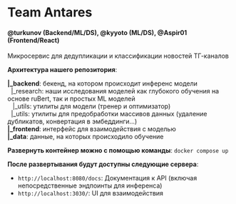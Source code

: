 # Team Antares 
#### @turkunov (Backend/ML/DS), @kyyoto (ML/DS), @Aspir01 (Frontend/React)

Микросервис для дедупликации и классификации новостей ТГ-каналов

**Архитектура нашего репозитория**:

**|_backend**: бекенд, на котором происходит инференс модели
<br /> 
‎ ‎ |_research: наши исследования моделей как глубокого обучения на основе ruBert, так и простых ML моделей
<br /> 
‎ ‎‎ ‎ |_utils: утилиты для модели (тренер и оптимизатор)
<br /> 
‎ ‎ |_utils: утилиты для предобработки массивов данных (удаление дубликатов, конвертация в эмбеддинги...)
<br /> 
**|_frontend**: интерфейс для взаимодействия с моделью
<br /> 
**|_data**: данные, на которых происходило обучение


**Развернуть контейнер можно с помощью команды**:
`docker compose up` 

**После развертывания будут доступны следующие сервера**:
* `http://localhost:8080/docs`: Документация к API (включая непосредственные эндпоинты для инференса)
* `http://localhost:3030/`: UI для взаимодействия